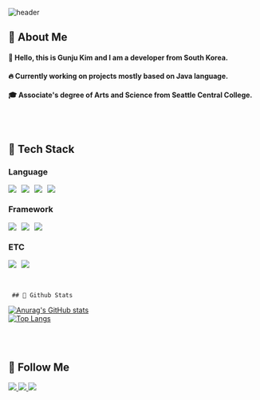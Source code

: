  <!--Header-->
   ![header](https://capsule-render.vercel.app/api?type=waving&color=0:FDC830,100:F37335&height=200&section=header&text=Developing%20World%20of%20Gunju&fontSize=50&fontColor=ffffff&animation=twinkling&fontAlignY=40&fontAlign=50&fontFamily=Nanum+Pen+Script)

<!--Body-->
 
   ## 👀 About Me
   #### :raising_hand: Hello, this is Gunju Kim and I am a developer from South Korea.<br/>
   #### :fire: Currently working on projects mostly based on Java language.<br/>
   #### :mortar_board: Associate's degree of Arts and Science from Seattle Central College.
   <br/>
   <br/>

   ## 🧱 Tech Stack
   ### Language
   <div style="display: flex; flex-wrap: wrap; gap: 10px;">
     <img src="https://img.shields.io/badge/Java-007396?style=flat-square&logo=Java&logoColor=white"/>
     <img src="https://img.shields.io/badge/JavaScript-F7DF1E?style=flat-square&logo=JavaScript&logoColor=white"/>
     <img src="https://img.shields.io/badge/HTML5-E34F26?style=flat-square&logo=HTML5&logoColor=white"/>
     <img src="https://img.shields.io/badge/CSS3-1572B6?style=flat-square&logo=CSS3&logoColor=white"/>
   </div>

   ### Framework
   <div style="display: flex; flex-wrap: wrap; gap: 10px;">
     <img src="https://img.shields.io/badge/React-61DAFB?style=flat-square&logo=React&logoColor=white"/>
     <img src="https://img.shields.io/badge/Spring-6DB33F?style=flat-square&logo=Spring&logoColor=white"/>
     <img src="https://img.shields.io/badge/Spring Boot-6DB33F?style=flat-square&logo=Spring Boot&logoColor=white"/>
   </div>
   
   ### ETC
   <div style="display: flex; flex-wrap: wrap; gap: 10px;">
     <img src="https://img.shields.io/badge/Amazon AWS-232F3E?style=flat-square&logo=Amazon AWS&logoColor=white"/>
     <img src="https://img.shields.io/badge/MySQL-4479A1?style=flat-square&logo=MySQL&logoColor=white"/>
   </div>
   <br/>
   <br/>

     ## 🤔 Github Stats
   [![Anurag's GitHub stats](https://github-readme-stats.vercel.app/api?username=NirvanaCitrus)](https://github.com/anuraghazra/github-readme-stats)
   <br/>
   [![Top Langs](https://github-readme-stats.vercel.app/api/top-langs/?username=NirvanaCitrus)](https://github.com/anuraghazra/github-readme-stats)

  <br/>
   <br/>
   
 ## 📡 Follow Me  
   <a href="https://velog.io/@gichael711/posts">
    <img src="https://img.shields.io/badge/Velog-20C997?style=flat-square&logo=Velog&logoColor=white"/>
  </a>  
   <a href="https://www.instagram.com/5unxzoo_">
     <img src="https://img.shields.io/badge/Instagram-E4405F?style=flat-square&logo=Instagram&logoColor=white"/>
   </a>  
   <a href="mailto:whiteclark123@gmail.com">
     <img src="https://img.shields.io/badge/Gmail-D14836?style=flat-square&logo=Gmail&logoColor=white"/>
   </a>
   <br/>
   <br/>

<!--
**NirvanaCitrus/NirvanaCitrus** is a ✨ _special_ ✨ repository because its `README.md` (this file) appears on your GitHub profile.

Here are some ideas to get you started:

- 🔭 I’m currently working on ...
- 🌱 I’m currently learning ...
- 👯 I’m looking to collaborate on ...
- 🤔 I’m looking for help with ...
- 💬 Ask me about ...
- 📫 How to reach me: ...
- 😄 Pronouns: ...
- ⚡ Fun fact: ...
-->
